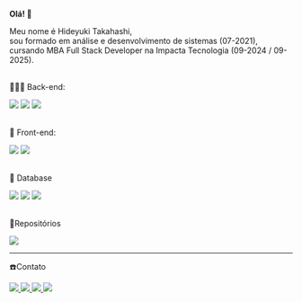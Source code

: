 <!DOCTYPE html>
<html lang="pt-br">
  <head>
    <meta charset="UTF-8" />
    <meta http-equiv="X-UA-Compatible" content="IE=edge" />
    <meta name="viewport" content="width=device-width, initial-scale=1.0" />
  </head>
  <body>
    <article
      class="markdown-body entry-content container-lg f5"
      itemprop="text">
      <p align="left">
        <strong
          >Olá!
          <g-emoji
            class="g-emoji"
            alias="wave"
            fallback-src="https://github.githubassets.com/images/icons/emoji/unicode/1f44b.png"
            >👋</g-emoji
          ></strong>
      </p>
      <p align="left">
        Meu nome é Hideyuki Takahashi,<br /> 
        sou formado em análise e desenvolvimento de sistemas (07-2021),<br/>
        cursando MBA Full Stack Developer na Impacta Tecnologia (09-2024 / 09-2025).<br />        <br/>
      </p>
      <p align="left">
        <g-emoji
          class="g-emoji"
          alias="rocket"
          fallback-src="https://github.githubassets.com/images/icons/emoji/unicode/1f680.png"
          >👨🏽‍💻</g-emoji
        >
        Back-end: 
      </p>
      <div>
        <img
              src="https://badges.aleen42.com/src/java.svg"
          />
        <img
              src="https://img.shields.io/badge/Spring-6DB33F?style=flat&logo=spring&logoColor=white"
        />
        <img
              src="https://img.shields.io/badge/node.js-339933?style=flat&logo=Node.js&logoColor=white"
        />
      </div>
      <p align="left">
      <g-emoji
        class="g-emoji"
        alias="seedling"
        fallback-src="https://github.githubassets.com/images/icons/emoji/unicode/1f331.png"
        > <br/>🎨</g-emoji
      >
      Front-end:<br />            
      </p>
      <div>
        <img
              src="https://badges.aleen42.com/src/angular.svg"
        /> 
        <img
              src="https://badges.aleen42.com/src/react.svg"
         />
      </div>
      <p align="left">
        <g-emoji
          class="g-emoji"
          alias="star_struck"
          fallback-src="https://github.githubassets.com/images/icons/emoji/unicode/1f929.png"
          >        <br/>💾</g-emoji
        >
        Database<br />
      </p>
      <div>
        <img
              src="https://img.shields.io/badge/MySQL-4479A1?style=flat&logo=mysql&logoColor=white"
          />
        <img
              src="https://img.shields.io/badge/PostgreSQL-4169E1?style=flat&logo=postgresql&logoColor=white"
          />
        <img
              src="https://img.shields.io/badge/MongoDB-47A248?style=flat&logo=mongodb&logoColor=white"
               />
      </div>
      <p><br/>📂Repositórios</p>
      <a href="https://github.com/Dev-HideyukiTakahashi?tab=stars" target="_blank">
        <img src="https://img.shields.io/badge/Repositories-8A2BE2" />
      </a>
      <br/>
      <hr/>
       <p> ☎️Contato</p>
        <a href="mailto:dev.hideyukitakahashi@gmail.com"  target="_blank" >
          <img src="https://img.shields.io/badge/Gmail-D14836?style=for-the-badge&logo=gmail&logoColor=white"/>
        </a>
        <a
          href="https://www.linkedin.com/in/dev-hideyukitakahashi/" target="_blank">
          <img src="https://img.shields.io/badge/LinkedIn-0077B5?style=for-the-badge&logo=linkedin&logoColor=white"/>
        </a>
        <a
          href="https://api.whatsapp.com/send?phone=5511942051849"
          target="_blank"
          ><img src="https://img.shields.io/badge/WhatsApp-25D366?style=for-the-badge&logo=whatsapp&logoColor=white""/>
        </a>
        <a
          href="https://dev-hideyukitakahashi.github.io/portfolio" target="_blank"
          ><img
            src= "https://img.shields.io/badge/website-000000?style=for-the-badge&logo=About.me&logoColor=white"
        /></a>       
      </p>
  </body>
</html>
